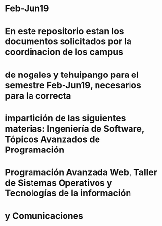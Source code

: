 # Feb-Jun19 
# En este repositorio estan los documentos solicitados por la coordinacion de los campus
# de nogales y tehuipango para el semestre Feb-Jun19, necesarios para la correcta 
# impartición de las siguientes materias: Ingeniería de Software, Tópicos Avanzados de Programación
# Programación Avanzada Web, Taller de Sistemas Operativos y Tecnologías de la información
# y Comunicaciones